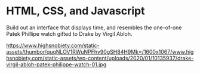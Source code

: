 # HTML, CSS, and Javascript 

Build out an interface that displays time, and resembles the one-of-one Patek Phillipe watch gifted to Drake by Virgil Abloh.

https://www.highsnobiety.com/static-assets/thumbor/quqNLOV1RWuNPFhv90gSH84H9Mk=/1600x1067/www.highsnobiety.com/static-assets/wp-content/uploads/2020/01/10135937/drake-virgil-abloh-patek-philippe-watch-01.jpg
